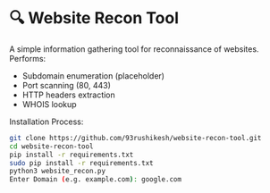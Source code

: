 # 🔍 Website Recon Tool

A simple information gathering tool for reconnaissance of websites.  
Performs:
- Subdomain enumeration (placeholder)
- Port scanning (80, 443)
- HTTP headers extraction
- WHOIS lookup

Installation Process:

```bash
git clone https://github.com/93rushikesh/website-recon-tool.git
cd website-recon-tool
pip install -r requirements.txt
sudo pip install -r requirements.txt
python3 website_recon.py
Enter Domain (e.g. example.com): google.com
